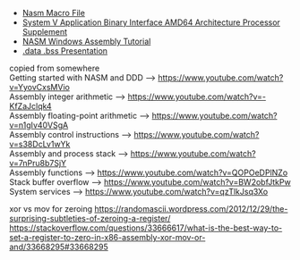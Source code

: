 - [Nasm Macro File](https://gist.github.com/Mettcon/1f5347e27c47870035ce2aa5e8c333c0)
- [System V Application Binary Interface AMD64 Architecture Processor Supplement](https://gitlab.com/x86-psABIs/x86-64-ABI/-/tree/master)
- [NASM Windows Assembly Tutorial](https://sonictk.github.io/asm_tutorial/)
- [.data .bss Presentation](https://courses.ics.hawaii.edu/ReviewICS312/morea/X86NASM/ics312_nasm_data_bss.pdf)

copied from somewhere  
Getting started with NASM and DDD --> https://www.youtube.com/watch?v=YyovCxsMVio  
Assembly integer arithmetic --> https://www.youtube.com/watch?v=-KfZaJclqk4  
Assembly floating-point arithmetic --> https://www.youtube.com/watch?v=n1gIv40VSgA  
Assembly control instructions --> https://www.youtube.com/watch?v=s38DcLv1wYk  
Assembly and process stack --> https://www.youtube.com/watch?v=7nPru8b7SjY  
Assembly functions --> https://www.youtube.com/watch?v=QOPOeDPlNZo  
Stack buffer overflow --> https://www.youtube.com/watch?v=BW2obfJtkPw  
System services --> https://www.youtube.com/watch?v=qzTlkJsq3Xo  


xor vs mov for zeroing
https://randomascii.wordpress.com/2012/12/29/the-surprising-subtleties-of-zeroing-a-register/  
https://stackoverflow.com/questions/33666617/what-is-the-best-way-to-set-a-register-to-zero-in-x86-assembly-xor-mov-or-and/33668295#33668295
